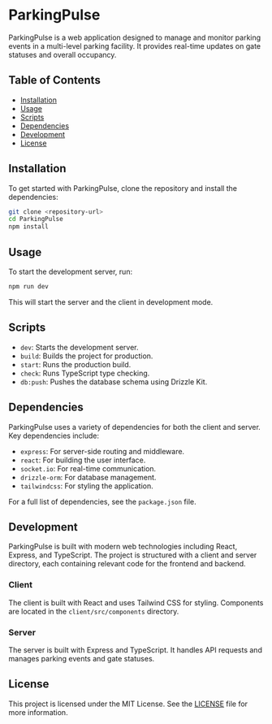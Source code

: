 # ParkingPulse

ParkingPulse is a web application designed to manage and monitor parking events in a multi-level parking facility. It provides real-time updates on gate statuses and overall occupancy.

## Table of Contents

- [Installation](#installation)
- [Usage](#usage)
- [Scripts](#scripts)
- [Dependencies](#dependencies)
- [Development](#development)
- [License](#license)

## Installation

To get started with ParkingPulse, clone the repository and install the dependencies:

```bash
git clone <repository-url>
cd ParkingPulse
npm install
```

## Usage

To start the development server, run:

```bash
npm run dev
```

This will start the server and the client in development mode.

## Scripts

- `dev`: Starts the development server.
- `build`: Builds the project for production.
- `start`: Runs the production build.
- `check`: Runs TypeScript type checking.
- `db:push`: Pushes the database schema using Drizzle Kit.

## Dependencies

ParkingPulse uses a variety of dependencies for both the client and server. Key dependencies include:

- `express`: For server-side routing and middleware.
- `react`: For building the user interface.
- `socket.io`: For real-time communication.
- `drizzle-orm`: For database management.
- `tailwindcss`: For styling the application.

For a full list of dependencies, see the `package.json` file.

## Development

ParkingPulse is built with modern web technologies including React, Express, and TypeScript. The project is structured with a client and server directory, each containing relevant code for the frontend and backend.

### Client

The client is built with React and uses Tailwind CSS for styling. Components are located in the `client/src/components` directory.

### Server

The server is built with Express and TypeScript. It handles API requests and manages parking events and gate statuses.

## License

This project is licensed under the MIT License. See the [LICENSE](LICENSE) file for more information.
